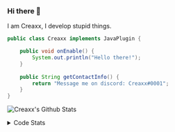 ### Hi there 👋

I am Creaxx, I develop stupid things. 

```java
public class Creaxx implements JavaPlugin {

    public void onEnable() {
        System.out.println("Hello there!");
    }
    
    public String getContactInfo() {
        return "Message me on discord: Creaxx#0001";
    }
}
```

![Creaxx's Github Stats](https://github-readme-stats.vercel.app/api?username=CreaxxOG&show_icons=true&theme=dark&count_private=true)

<details>
  <summary>Code Stats</summary>

<!--START_SECTION:waka-->
![Code Time](http://img.shields.io/badge/Code%20Time-922%20hrs%2049%20mins-blue)

![Lines of code](https://img.shields.io/badge/From%20Hello%20World%20I%27ve%20Written-2%20Thousand%20lines%20of%20code-blue)

**🐱 My GitHub Data** 

> 🏆 629 Contributions in the Year 2022
 > 
> 📦 231.3 kB Used in GitHub's Storage 
 > 
> 🚫 Not Opted to Hire
 > 
> 📜 3 Public Repositories 
 > 
> 🔑 3 Private Repositories  
 > 
**I'm an Early 🐤** 

```text
🌞 Morning    15 commits     █░░░░░░░░░░░░░░░░░░░░░░░░   3.6% 
🌆 Daytime    197 commits    ███████████░░░░░░░░░░░░░░   47.24% 
🌃 Evening    185 commits    ███████████░░░░░░░░░░░░░░   44.36% 
🌙 Night      20 commits     █░░░░░░░░░░░░░░░░░░░░░░░░   4.8%

```
📅 **I'm Most Productive on Wednesday** 

```text
Monday       51 commits     ███░░░░░░░░░░░░░░░░░░░░░░   12.23% 
Tuesday      67 commits     ████░░░░░░░░░░░░░░░░░░░░░   16.07% 
Wednesday    71 commits     ████░░░░░░░░░░░░░░░░░░░░░   17.03% 
Thursday     51 commits     ███░░░░░░░░░░░░░░░░░░░░░░   12.23% 
Friday       47 commits     ██░░░░░░░░░░░░░░░░░░░░░░░   11.27% 
Saturday     61 commits     ███░░░░░░░░░░░░░░░░░░░░░░   14.63% 
Sunday       69 commits     ████░░░░░░░░░░░░░░░░░░░░░   16.55%

```


📊 **This Week I Spent My Time On** 

```text
💬 Programming Languages: 
Java                     6 hrs 5 mins        ██████████████████████░░░   88.98% 
Kotlin                   27 mins             █░░░░░░░░░░░░░░░░░░░░░░░░   6.76% 
XML                      13 mins             ░░░░░░░░░░░░░░░░░░░░░░░░░   3.26% 
GitIgnore file           2 mins              ░░░░░░░░░░░░░░░░░░░░░░░░░   0.73% 
PHP                      0 secs              ░░░░░░░░░░░░░░░░░░░░░░░░░   0.11%

🔥 Editors: 
IntelliJ                 6 hrs 50 mins       █████████████████████████   100.0%

```

**I Mostly Code in Java** 

```text
Java                     6 repos             ███████████████░░░░░░░░░░   60.0% 
Kotlin                   3 repos             ███████░░░░░░░░░░░░░░░░░░   30.0% 
EJS                      1 repo              ██░░░░░░░░░░░░░░░░░░░░░░░   10.0%

```



 Last Updated on 16/10/2022 06:39:14 UTC
<!--END_SECTION:waka-->
</details>
